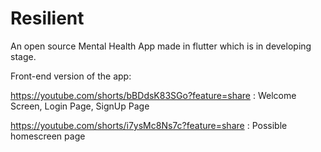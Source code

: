 # Resilient
An open source Mental Health App made in flutter which is in developing stage. 

Front-end version of the app:

https://youtube.com/shorts/bBDdsK83SGo?feature=share : Welcome Screen, Login Page, SignUp Page

https://youtube.com/shorts/i7ysMc8Ns7c?feature=share : Possible homescreen page
